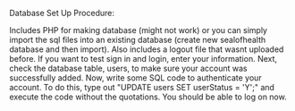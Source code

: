 Database Set Up Procedure: 

Includes PHP for making database (might not work) or you can simply import the sql files into an existing database (create new sealofhealth database and then import). Also includes a logout file that wasnt uploaded before. If you want to test sign in and login, enter your information. Next, check the database table, users, to make sure your account was successfully added. Now, write some SQL code to authenticate your account. To do this, type out "UPDATE users SET userStatus = 'Y';" and execute the code without the quotations. You should be able to log on now.
